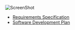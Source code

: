 ![ScreenShot](reppy-poster-1.png)

- [Requirements Specification](docs/Requirements_Specification.md)
- [Software Development Plan](docs/Software_Development_Plan.md)
